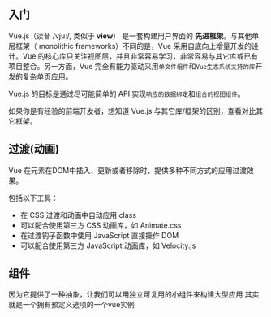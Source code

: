 ## 入门

Vue.js（读音 /vjuː/, 类似于 **view**） 是一套构建用户界面的 **先进框架**。与其他单层框架（ monolithic frameworks）不同的是，Vue 采用自底向上增量开发的设计。Vue 的核心库只关注视图层，并且非常容易学习，非常容易与其它库或已有项目整合。另一方面，Vue 完全有能力驱动采用`单文件组件`和`Vue生态系统支持的库`开发的复杂单页应用。 

Vue.js 的目标是通过尽可能简单的 API 实现`响应的数据绑定`和`组合的视图组件`。

如果你是有经验的前端开发者，想知道 Vue.js 与其它库/框架的区别，查看对比其它框架。

## 过渡(动画)
Vue 在元素在DOM中插入、更新或者移除时，提供多种不同方式的应用过渡效果。

包括以下工具：
- 在 CSS 过渡和动画中自动应用 class
- 可以配合使用第三方 CSS 动画库，如 Animate.css
- 在过渡钩子函数中使用 JavaScript 直接操作 DOM
- 可以配合使用第三方 JavaScript 动画库，如 Velocity.js

## 组件
因为它提供了一种抽象，让我们可以用独立可复用的小组件来构建大型应用
其实就是一个拥有预定义选项的一个vue实例
